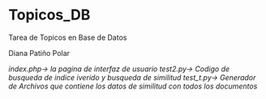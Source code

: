 # Topicos_DB

Tarea de Topicos en Base de Datos

Diana Patiño Polar 

_index.php-> la pagina de interfaz de usuario_
_test2.py-> Codigo de busqueda de indice iverido y busqueda de similitud_
_test_t.py-> Generador de Archivos que contiene los datos de similitud con todos los documentos_
